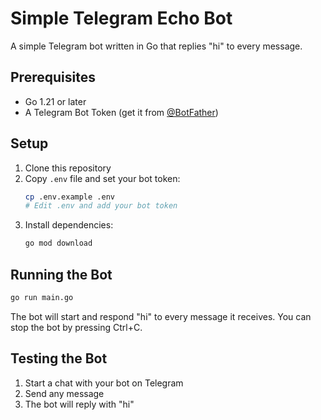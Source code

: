 # Simple Telegram Echo Bot

A simple Telegram bot written in Go that replies "hi" to every message.

## Prerequisites

- Go 1.21 or later
- A Telegram Bot Token (get it from [@BotFather](https://t.me/botfather))

## Setup

1. Clone this repository
2. Copy `.env` file and set your bot token:
   ```bash
   cp .env.example .env
   # Edit .env and add your bot token
   ```
3. Install dependencies:
   ```bash
   go mod download
   ```

## Running the Bot

```bash
go run main.go
```

The bot will start and respond "hi" to every message it receives. You can stop the bot by pressing Ctrl+C.

## Testing the Bot

1. Start a chat with your bot on Telegram
2. Send any message
3. The bot will reply with "hi"